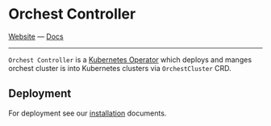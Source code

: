 # Orchest Controller

[Website](https://www.orchest.io) —
[Docs](https://docs.orchest.io/en/stable/)

---

`Orchest Controller` is a [Kubernetes Operator](https://kubernetes.io/docs/concepts/extend-kubernetes/operator/)
which deploys and manges orchest cluster is into Kubernetes clusters via `OrchestCluster` CRD.

## Deployment

For deployment see our [installation](https://docs.orchest.io/en/stable/getting_started/installation.html) documents.
